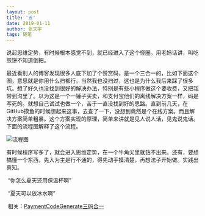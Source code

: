 ```yaml
---
layout: post
title: '五'
date: 2019-01-11
author: 张天宇
tags: 随笔
---
```

​	说起思维定势，有时候根本感觉不到，就已经进入了这个怪圈。用老妈话讲，叫吃煎饼不知道倒把。

​	最近看别人的博客发现很多人底下加了个赞赏码，是一个三合一的，比如下面这个图，意思就是你用什么扫都行。当然我也没扫过，这也是为什么我后来踩了很多坑。想了好久也没找到很好的解决办法，特别是有些小程序做这个要收费，又把我带到沟里了。以为这是一个一锤子买卖，和支付宝他们的离线解决方案一样，码是写死的。就想自己试试也做一个，苦于一直没找到好的思路。直到前几天，在GitHub摸鱼的时候想起来这事，去查了一下，没想到竟然是个在线方案。而且解决方案简单粗暴。这个方案实现的原理，简单来讲就是见人说人话，见鬼说鬼话。下面的流程图解释了这个流程。

![流程图](../../../assets/img/codegenerate.jpg)

​	有时候程序写多了，就会进入思维定势，在一个牛角尖里就钻不出来。还有，要想搞懂一个东西，先入为主是行不通的，得先动手摸清楚，再想法子开始做。实践出真知。

​	“你怎么夏天还用保温杯啊”

​	“夏天可以放冰水啊”



​	相关：[PaymentCodeGenerate三码合一](https://github.com/ztygalaxy/PaymentCodeGenerate)